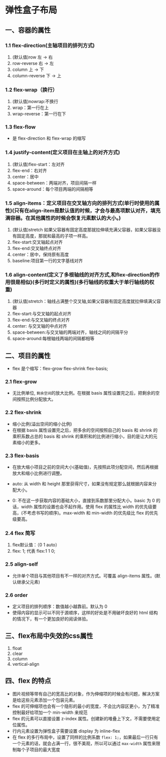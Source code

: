 # 弹性盒子布局

## 一、容器的属性

### 1.1 flex-direction(主轴项目的排列方式)

1. (默认值)row 左 → 右
2. row-reverse 右 → 左
3. column 上 → 下
4. column-reverse 下 → 上

### 1.2 flex-wrap（换行）

1. (默认值)nowrap:不换行
2. wrap：第一行在上
3. wrap-reverse：第一行在下

### 1.3 flex-flow

* 是 flex-direction 和 flex-wrap 的缩写

### 1.4 justify-content(定义项目在主轴上的对齐方式)

1. (默认值)flex-start：左对齐
2. flex-end：右对齐
3. center：居中
4. space-between：两端对齐，项目间隔一样
5. space-around：每个项目两端的间隔相等

### 1.5 align-items：定义项目在交叉轴方向的排列方式(单行时使用的属性)(只有在align-item是默认值的时候，才会与最高项默认对齐，填充满容器。在其他属性的时候会恢复元素默认的大小。)

1. (默认值)stretch 如果父容器有固定高度那就拉伸填充满父容器，如果父容器没有固定高度，那就和最高的子项一样高。
2. flex-start:交叉轴起点对齐
3. flex-end:交叉轴终点对齐
4. center：居中，保持原有高度
5. baseline:项目第一行的文字基线对齐

### 1.6 align-content(定义了多根轴线的对齐方式,和flex-direction的作用很是相似)(多行时定义的属性)(多行轴线的权重大于单行轴线的权重)

1. (默认值)stretch：轴线占满整个交叉轴,如果父容器有固定高度就拉伸填满父容器
2. flex-start:与交叉轴的起点对齐
3. flex-end:与交叉轴的终点对齐
4. center: 与交叉轴的中点对齐
5. space-between:与交叉轴的两端对齐，轴线之间的间隔平分
6. space-around:每根轴线两端的间隔都相等

## 二、项目的属性

* flex 是个缩写：flex-grow flex-shrink flex-basis;

### 2.1 flex-grow

* 无比例单位, `剩余空间`的放大比例。在根据 basis 属性设置完之后，把剩余的空间按照比例分配放大。

### 2.2 flex-shrink

* 缩小比例(溢出空间的缩小比例)
* 在根据 basis 属性设置完之后，把多余的空间按照自己的 basis 和 shrink 的乘积系数占总的 basis 和 shrink 的乘积和的比例进行缩小，目的是让大的元素缩小的更多。

### 2.3 flex-basis

* 在放大缩小项目之前的空间大小(基础值)，先按照此项分配空间，然后再根据放大和缩小比例进行调整。

* auto: 从 width 和 height 那里获得尺寸，如果没有规定那么就根据内容来分配大小。
* 0: 不在这一步获取内容的基础大小，直接到系数那里分配大小。basic 为 0 的话，width 属性的设置也会不起作用。使用 flex 的属性比 width 的优先级要高，(不考虑书写的顺序)。max-width 和 min-width 的优先级比 flex 的优先级要高。

### 2.4 flex 简写

1. flex默认值：（0 1 auto）
2. flex: 1; 代表 flex:1 1 0;
  
### 2.5 align-self

* 允许单个项目与其他项目有不一样的对齐方式。可覆盖 align-items 属性。(默认继承父元素)
  
### 2.6 order

* 定义项目的排列顺序：数值越小越靠前。默认为 0
* 使得内容的显示可以不同于源顺序，这样的好处是不用破坏良好的 html 结构的情况下，有一个更加良好的阅读体验。

## 三、flex布局中失效的css属性

1. float
2. clear
3. column
4. vertical-align

## 四、flex 的特点

* 图片视频等带有自己的宽高比的对象，作为伸缩项的时候会有问题，解决方案是给这些元素添加一个包装元素。
* flex 的可伸缩项也会有一个隐形的最小的宽度，不会比内容区更小，为了精准控制最好给项加一个 min-width 来规范
* flex 的元素可以直接设置 z-index 属性。创建新的堆叠上下文，不需要使用定位属性。
* 行内元素设置为弹性盒子需要设置 display 为 inline-flex
* 在 flex 的多行布局中，设置了同样的比例系数 `flex: 1;`，如果最后一行只有一个元素的话，就会占满一行，很不美观，所以可以通过 `max-width` 属性来限制每个子项目的最大宽度

